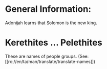 # General Information:

Adonijah learns that Solomon is the new king.

# Kerethites ... Pelethites

These are names of people groups. (See: [[rc://en/ta/man/translate/translate-names]])